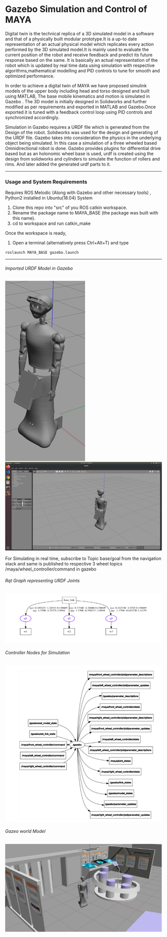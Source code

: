 # Gazebo Simulation and Control of MAYA
Digital twin is the technical replica of a 3D simulated model in a software and that of a physically built modular prototype.It is a up-to date representation of an actual physical model which replicates every action performed by the 3D simulated model.It is mainly used to evaluate the current position of the robot and receive feedback and predict its future response based on the same. It is basically an actual representation of the robot which is updated by real time data using simulation with respective algorithms,mathematical modelling and PID controls to tune for smooth and optimized performance.

In order to achieve a digital twin of MAYA we have proposed simulink models of the upper body including head and torso designed and built using MATLAB, The base mobile kinematics and motion is simulated in Gazebo . The 3D model is initially designed in Solidworks and further modified as per requirements and exported in MATLAB and Gazebo.Once exported it is tuned with a feedback control loop using PID controls and synchronized accordingly.

Simulation in Gazebo requires a URDF file which is generated from the Design of the robot. Solidworks was used for the design and generating of the URDF file. Gazebo takes into consideration the physics in the underlying object being simulated. In this case a simulation of a three wheeled based Omnidirectional robot is done.
Gazebo provides plugins for differential drive based but as an holonomic wheel base is used, urdf is created using the design from solidworks and cylinders to simulate the function of rollers and rims. And later added the generated urdf parts to it.

-------------------------------------------------------------------------------------------------------------------------------------------

### Usage and System Requirements
Requires ROS Melodic (Along with Gazebo and other necessary tools) , Python2 installed in Ubuntu(18.04) System 
1. Clone this repo into "src" of you ROS catkin workspace.
2. Rename the package name to MAYA_BASE (the package was built with this name).
3. cd to workspace and run catkin_make


Once the workspace is ready,
1. Open a terminal (alternatively press Ctrl+Alt+T) and type
```
roslaunch MAYA_BASE gazebo.launch
```



-------------------------------------------------------------------------------------------------------------------------------------------

######              Imported URDF Model in Gazebo
![Imported URDF Model in Gazebo](https://github.com/MAYA-1-0/Digital_Twin-Gazebo/blob/main/images/Screenshot%20from%202022-02-17%2020-27-57.png)
![Imported URDF Model in Gazebo](https://github.com/MAYA-1-0/Digital_Twin-Gazebo/blob/main/images/Screenshot%20from%202022-02-17%2020-28-05.png)


For Simulating in real time, subscribe to Topic base/goal from the navigation stack and same is published to respective 3 wheel topics /maya/wheel_controller/command in gazebo

######   Rqt Graph representing URDF Joints
![Rqt Graph representing URDF Joints](https://github.com/MAYA-1-0/Digital_Twin-Gazebo/blob/main/images/Screenshot%20from%202022-02-22%2021-54-35.png)


######  Controller Nodes for Simulation
![Controller Nodes for Simulation](https://github.com/MAYA-1-0/Digital_Twin-Gazebo/blob/main/images/Screenshot%20from%202022-02-22%2021-54-55.png)


######  Gazeo world Model
![Gazeo world Model](https://github.com/MAYA-1-0/Digital_Twin-Gazebo/blob/main/images/Screenshot%20from%202022-02-22%2021-56-38.png)









